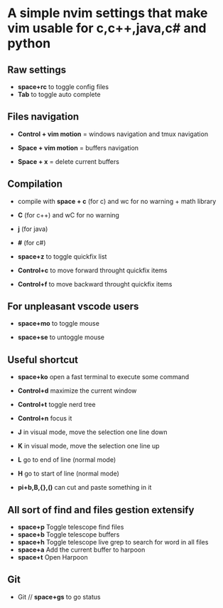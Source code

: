 # A simple nvim settings that make vim usable for c,c++,java,c# and python

## Raw settings
- **space+rc** to toggle config files
- **Tab** to toggle auto complete

## Files navigation
- **Control + vim motion** = windows navigation and tmux navigation

- **Space + vim motion** = buffers navigation
- **Space + x** = delete current buffers

## Compilation
- compile with **space + c** (for c) and wc for no warning + math library 
- **C** (for c++) and wC for no warning
- **j** (for java) 
- **#** (for c#) 

- **space+z** to toggle quickfix list

- **Control+c** to move forward throught quickfix items
- **Control+f** to move backward throught quickfix items

## For unpleasant vscode users
- **space+mo** to toggle mouse

- **space+se** to untoggle mouse

## Useful shortcut
- **space+ko** open a fast terminal to execute some command

- **Control+d** maximize the current window 

- **Control+t** toggle nerd tree
- **Control+n** focus it

- **J** in visual mode, move the selection one line down
- **K** in visual mode, move the selection one line up

- **L** go to end of line (normal mode)
- **H** go to start of line (normal mode)

- **pi+b,B,{},()** can cut and paste something in it

## All sort of find and files gestion extensify
- **space+p** Toggle telescope find files
- **space+b** Toggle telescope buffers
- **space+h** Toggle telescope live grep to search for word in all files
- **space+a** Add the current buffer to harpoon
- **space+t** Open Harpoon


## Git
- Git // **space+gs** to go status
